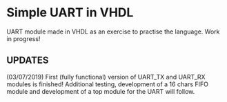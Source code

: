 # Simple UART in VHDL 
UART module made in VHDL as an exercise to practise the language. Work in progress!

## UPDATES

(03/07/2019) First (fully functional) version of UART_TX and UART_RX modules is finished! Additional testing, development of a 16 chars FIFO module and development of a top module for the UART will follow.


